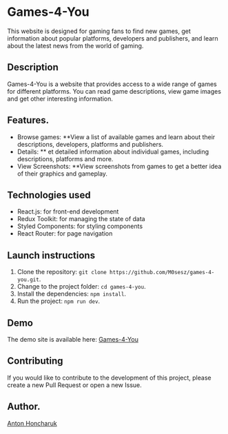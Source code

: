 # Games-4-You

This website is designed for gaming fans to find new games, get information about popular platforms, developers and publishers, and learn about the latest news from the world of gaming.

## Description

Games-4-You is a website that provides access to a wide range of games for different platforms. You can read game descriptions, view game images and get other interesting information.

## Features.

- Browse games: **View a list of available games and learn about their descriptions, developers, platforms and publishers.
- Details: ** et detailed information about individual games, including descriptions, platforms and more.
- View Screenshots: **View screenshots from games to get a better idea of their graphics and gameplay.

## Technologies used

- React.js: for front-end development
- Redux Toolkit: for managing the state of data
- Styled Components: for styling components
- React Router: for page navigation

## Launch instructions

1. Clone the repository: `git clone https://github.com/M0sesz/games-4-you.git`.
2. Change to the project folder: `cd games-4-you`.
3. Install the dependencies: `npm install`.
4. Run the project: `npm run dev`.

## Demo

The demo site is available here: [Games-4-You](https://m0sesz.github.io/games-4-you/)

## Contributing

If you would like to contribute to the development of this project, please create a new Pull Request or open a new Issue.

## Author.

[Anton Honcharuk](https://m0sesz.github.io/Resume/)
